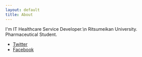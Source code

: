 ```yaml
---
layout: default
title: About
---
```


I'm IT Healthcare Service Developer.\n
Ritsumeikan University. Pharmaceutical Student.

* [Twitter](https://twitter.com/aritaku03)
* [Facebook](https://www.facebook.com/?ref=logo)
